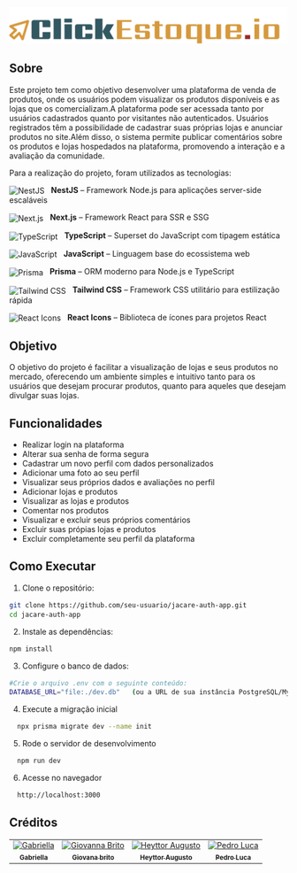 
<p align="center">
  <img src= "LOGO2.png" heigth = "300px">
</p>

## Sobre 

Este projeto tem como objetivo desenvolver uma plataforma de venda de produtos, onde os usuários podem visualizar os produtos disponíveis e as lojas que os comercializam.A plataforma pode ser acessada tanto por usuários cadastrados quanto por visitantes não autenticados. Usuários registrados têm a possibilidade de cadastrar suas próprias lojas e anunciar produtos no site.Além disso, o sistema permite publicar comentários sobre os produtos e lojas hospedados na plataforma, promovendo a interação e a avaliação da comunidade.

Para a realização do projeto, foram utilizados as tecnologias: 

<p align="left">
  <img src="https://img.icons8.com/color/48/000000/nestjs.png" alt="NestJS" width="30" style="vertical-align:middle; margin-right:8px;" />
  <strong>NestJS</strong> – Framework Node.js para aplicações server-side escaláveis
</p>

<p align="left">
  <img src="https://i.pinimg.com/736x/4a/2b/e7/4a2be73b1e2efb44355436c40bf496dd.jpg" alt="Next.js" width="30" style="vertical-align:middle; margin-right:8px;" />
  <strong>Next.js</strong> – Framework React para SSR e SSG
</p>

<p align="left">
  <img src="https://cdn.jsdelivr.net/gh/devicons/devicon/icons/typescript/typescript-original.svg" alt="TypeScript" width="30" style="vertical-align:middle; margin-right:8px;" />
  <strong>TypeScript</strong> – Superset do JavaScript com tipagem estática
</p>

<p align="left">
  <img src="https://cdn.jsdelivr.net/gh/devicons/devicon/icons/javascript/javascript-original.svg" alt="JavaScript" width="30" style="vertical-align:middle; margin-right:8px;" />
  <strong>JavaScript</strong> – Linguagem base do ecossistema web
</p>

<p align="left">
  <img src="https://cdn.jsdelivr.net/gh/devicons/devicon/icons/prisma/prisma-original.svg" alt="Prisma" width="30" style="vertical-align:middle; margin-right:8px;" />
  <strong>Prisma</strong> – ORM moderno para Node.js e TypeScript
</p>

<p align="left">
  <img src="https://cdn.jsdelivr.net/gh/devicons/devicon/icons/tailwindcss/tailwindcss-original.svg" alt="Tailwind CSS" width="30" style="vertical-align:middle; margin-right:8px;" />
  <strong>Tailwind CSS</strong> – Framework CSS utilitário para estilização rápida
</p>

<p align="left">
  <img src="https://raw.githubusercontent.com/react-icons/react-icons/master/react-icons.svg" alt="React Icons" width="30" style="vertical-align:middle; margin-right:8px;" />
  <strong>React Icons</strong> – Biblioteca de ícones para projetos React
</p>

## Objetivo 

O objetivo do projeto é facilitar a visualização de lojas e seus produtos no mercado, oferecendo um ambiente simples e intuitivo tanto para os usuários que desejam procurar produtos, quanto para aqueles que desejam divulgar suas lojas.

## Funcionalidades

- Realizar login na plataforma
- Alterar sua senha de forma segura
- Cadastrar um novo perfil com dados personalizados
- Adicionar uma foto ao seu perfil
- Visualizar seus próprios dados e avaliações no perfil
- Adicionar lojas e produtos
- Visualizar as lojas e produtos
- Comentar nos produtos
- Visualizar e excluir seus próprios comentários
- Excluir suas própias lojas e produtos
- Excluir completamente seu perfil da plataforma

## Como Executar
   
1. Clone o repositório:
  ```bash
  git clone https://github.com/seu-usuario/jacare-auth-app.git
  cd jacare-auth-app
  ```

2. Instale as dependências:
  ```bash
  npm install
  ```

3. Configure o banco de dados:
  ```bash
  #Crie o arquivo .env com o seguinte conteúdo:
  DATABASE_URL="file:./dev.db"   (ou a URL de sua instância PostgreSQL/MySQL)
  ```

4. Execute a migração inicial
  ```bash
    npx prisma migrate dev --name init
  ```

5. Rode o servidor de desenvolvimento
  ```bash
    npm run dev
  ```

6. Acesse no navegador
  ```bash
    http://localhost:3000 
  ```

## Créditos

<table align="center">
  <tr>
    <td align="center">
      <a href="https://github.com/gabiiverissimo-sys">
        <img src="https://avatars.githubusercontent.com/u/239393174?s=64&v=4" width="100px" alt="Gabriella"/>
        <br />
        <sub><b>Gabriella </b></sub>
      </a>
    </td>
    <td align="center">
      <a href="https://github.com/giovannabrito19">
        <img src="https://avatars.githubusercontent.com/u/175221432?v=4" width="100px" alt="Giovanna Brito"/>
        <br />
        <sub><b>Giovana brito </b></sub>
      </a>
    </td>
    <td align="center">
      <a href="https://github.com/H3ytt0r62">
        <img src="https://avatars.githubusercontent.com/u/205556312?v=4" width="100px" alt="Heyttor Augusto"/>
        <br />
        <sub><b>Heyttor Augusto</b></sub>
      </a>
    </td>
    <td align="center">
      <a href="https://github.com/pedrolrm">
        <img src="https://avatars.githubusercontent.com/u/141690806?v=4" width="100px" alt="Pedro Luca"/>
        <br />
        <sub><b> Pedro Luca</b></sub>
      </a>
    </td>
   <tr>
</table>
